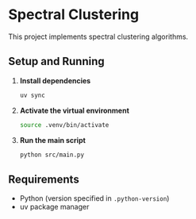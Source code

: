 # Spectral Clustering

This project implements spectral clustering algorithms.

## Setup and Running

1. **Install dependencies**
   ```bash
   uv sync
   ```

2. **Activate the virtual environment**
   ```bash
   source .venv/bin/activate
   ```

3. **Run the main script**
   ```bash
   python src/main.py
   ```

## Requirements

- Python (version specified in `.python-version`)
- uv package manager
